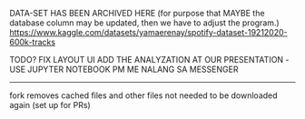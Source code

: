 DATA-SET HAS BEEN ARCHIVED HERE (for purpose that MAYBE the database column may be updated, then we have to adjust the program.)
<https://www.kaggle.com/datasets/yamaerenay/spotify-dataset-19212020-600k-tracks>

TODO?
FIX LAYOUT UI
ADD THE ANALYZATION AT OUR PRESENTATION -USE JUPYTER NOTEBOOK
PM ME NALANG SA MESSENGER

---

fork removes cached files and other files not needed to be downloaded again
(set up for PRs)

